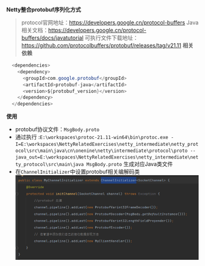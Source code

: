 **Netty整合protobuf序列化方式**
> protocol官网地址：https://developers.google.cn/protocol-buffers
> Java相关文档：https://developers.google.cn/protocol-buffers/docs/javatutorial
> 可执行文件下载地址：https://github.com/protocolbuffers/protobuf/releases/tag/v21.11
**相关依赖**

```java
  <dependencies>
    <dependency>
      <groupId>com.google.protobuf</groupId>
      <artifactId>protobuf-java</artifactId>
      <version>${protobuf_version}</version>
    </dependency>
  </dependencies>
```
**使用**
- protobuf协议文件：`MsgBody.proto`
- 通过执行 :`E:\workspaces\protoc-21.11-win64\bin\protoc.exe -I=E:\workspaces\NettyRelatedExercises\netty_intermediate\netty_protocol\src\main\java\cn\onenine\netty\intermediate\protocol\proto --java_out=E:\workspaces\NettyRelatedExercises\netty_intermediate\netty_protocol\src\main\java MsgBody.proto` 生成对应Java类文件
- 在`ChannelInitializer`中设置protobuf相关编解码类
![img.png](img.png)

